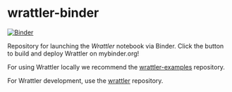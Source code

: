 # wrattler-binder

[![Binder](http://mybinder.org/badge_logo.svg)](https://mybinder.org/v2/gh/wrattler/wrattler-binder/master?urlpath=lab)

Repository for launching the *Wrattler* notebook via Binder.
Click the button to build and deploy Wrattler on mybinder.org!

For using Wrattler locally we recommend the [wrattler-examples](https://github.com/wrattler/wrattler-examples) repository.

For Wrattler development, use the [wrattler](https://github.com/wrattler/wrattler) repository.
